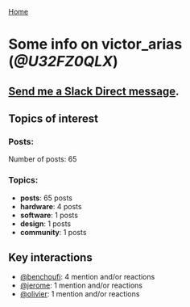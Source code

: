 [Home](https://kelu124.github.io/echommunity/)

# Some info on __victor_arias__ (_@U32FZ0QLX_)


## [Send me a Slack Direct message](https://echopen.slack.com/messages/@victor_arias/).

## Topics of interest

### Posts: 

Number of posts: 65

### Topics:

* __posts__: 65 posts
* __hardware__: 4 posts
* __software__: 1 posts
* __design__: 1 posts
* __community__: 1 posts

## Key interactions 

* [@benchoufi](./U0B47KC3S.md): 4 mention and/or reactions
* [@jerome](./U07UEJC2H.md): 1 mention and/or reactions
* [@olivier](./U04DFTZ7D.md): 1 mention and/or reactions
